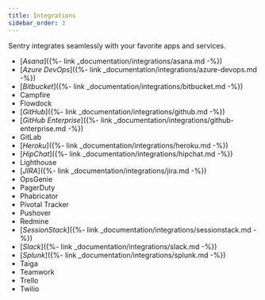 ```yaml
---
title: Integrations
sidebar_order: 3
---
```


Sentry integrates seamlessly with your favorite apps and services.

-   [_Asana_]({%- link _documentation/integrations/asana.md -%})
-   [_Azure DevOps_]({%- link _documentation/integrations/azure-devops.md -%})
-   [_Bitbucket_]({%- link _documentation/integrations/bitbucket.md -%})
-   Campfire
-   Flowdock
-   [_GitHub_]({%- link _documentation/integrations/github.md -%})
-   [_GitHub Enterprise_]({%- link _documentation/integrations/github-enterprise.md -%})
-   GitLab
-   [_Heroku_]({%- link _documentation/integrations/heroku.md -%})
-   [_HipChat_]({%- link _documentation/integrations/hipchat.md -%})
-   Lighthouse
-   [_JIRA_]({%- link _documentation/integrations/jira.md -%})
-   OpsGenie
-   PagerDuty
-   Phabricator
-   Pivotal Tracker
-   Pushover
-   Redmine
-   [_SessionStack_]({%- link _documentation/integrations/sessionstack.md -%})
-   [_Slack_]({%- link _documentation/integrations/slack.md -%})
-   [_Splunk_]({%- link _documentation/integrations/splunk.md -%})
-   Taiga
-   Teamwork
-   Trello
-   Twilio

